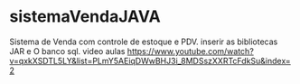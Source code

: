 # sistemaVendaJAVA
Sistema de Venda com controle de estoque e PDV.
inserir as bibliotecas  JAR e O banco sql.
video aulas
https://www.youtube.com/watch?v=qxkXSDTL5LY&list=PLmY5AEiqDWwBHJ3i_8MDSszXXRTcFdkSu&index=2

